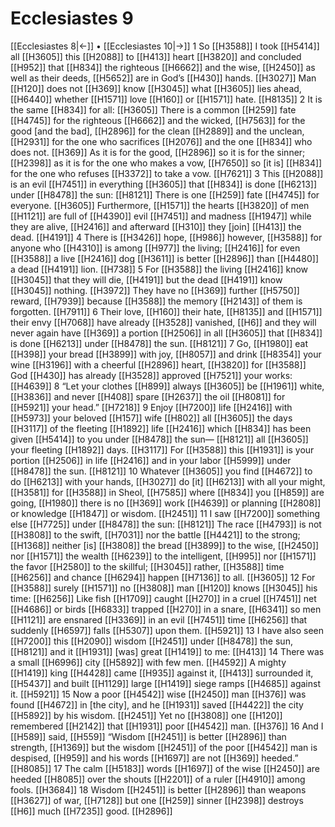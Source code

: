 # Ecclesiastes 9
[[Ecclesiastes 8|←]] • [[Ecclesiastes 10|→]]
1 So [[H3588]] I took [[H5414]] all [[H3605]] this [[H2088]] to [[H413]] heart [[H3820]] and concluded [[H952]] that [[H834]] the righteous [[H6662]] and the wise, [[H2450]] as well as their deeds, [[H5652]] are in God’s [[H430]] hands. [[H3027]] Man [[H120]] does not [[H369]] know [[H3045]] what [[H3605]] lies ahead, [[H6440]] whether [[H1571]] love [[H160]] or [[H1571]] hate. [[H8135]] 
2 It is the same [[H834]] for all: [[H3605]] There is a common [[H259]] fate [[H4745]] for the righteous [[H6662]] and the wicked, [[H7563]] for the good [and the bad], [[H2896]] for the clean [[H2889]] and the unclean, [[H2931]] for the one who sacrifices [[H2076]] and the one [[H834]] who does not. [[H369]] As it is for the good, [[H2896]] so it is for the sinner; [[H2398]] as it is for the one who makes a vow, [[H7650]] so [it is] [[H834]] for the one who refuses [[H3372]] to take a vow. [[H7621]] 
3 This [[H2088]] is an evil [[H7451]] in everything [[H3605]] that [[H834]] is done [[H6213]] under [[H8478]] the sun: [[H8121]] There is one [[H259]] fate [[H4745]] for everyone. [[H3605]] Furthermore, [[H1571]] the hearts [[H3820]] of men [[H1121]] are full of [[H4390]] evil [[H7451]] and madness [[H1947]] while they are alive, [[H2416]] and afterward [[H310]] they [join] [[H413]] the dead. [[H4191]] 
4 There is [[H3426]] hope, [[H986]] however, [[H3588]] for anyone who [[H4310]] is among [[H977]] the living; [[H2416]] for even [[H3588]] a live [[H2416]] dog [[H3611]] is better [[H2896]] than [[H4480]] a dead [[H4191]] lion. [[H738]] 
5 For [[H3588]] the living [[H2416]] know [[H3045]] that they will die, [[H4191]] but the dead [[H4191]] know [[H3045]] nothing. [[H3972]] They have no [[H369]] further [[H5750]] reward, [[H7939]] because [[H3588]] the memory [[H2143]] of them is forgotten. [[H7911]] 
6 Their love, [[H160]] their hate, [[H8135]] and [[H1571]] their envy [[H7068]] have already [[H3528]] vanished, [[H6]] and they will never again have [[H369]] a portion [[H2506]] in all [[H3605]] that [[H834]] is done [[H6213]] under [[H8478]] the sun. [[H8121]] 
7 Go, [[H1980]] eat [[H398]] your bread [[H3899]] with joy, [[H8057]] and drink [[H8354]] your wine [[H3196]] with a cheerful [[H2896]] heart, [[H3820]] for [[H3588]] God [[H430]] has already [[H3528]] approved [[H7521]] your works: [[H4639]] 
8 “Let your clothes [[H899]] always [[H3605]] be [[H1961]] white, [[H3836]] and never [[H408]] spare [[H2637]] the oil [[H8081]] for [[H5921]] your head.” [[H7218]] 
9 Enjoy [[H7200]] life [[H2416]] with [[H5973]] your beloved [[H157]] wife [[H802]] all [[H3605]] the days [[H3117]] of the fleeting [[H1892]] life [[H2416]] which [[H834]] has been given [[H5414]] to you under [[H8478]] the sun— [[H8121]] all [[H3605]] your fleeting [[H1892]] days. [[H3117]] For [[H3588]] this [[H1931]] is your portion [[H2506]] in life [[H2416]] and in your labor [[H5999]] under [[H8478]] the sun. [[H8121]] 
10 Whatever [[H3605]] you find [[H4672]] to do [[H6213]] with your hands, [[H3027]] do [it] [[H6213]] with all your might, [[H3581]] for [[H3588]] in Sheol, [[H7585]] where [[H834]] you [[H859]] are going, [[H1980]] there is no [[H369]] work [[H4639]] or planning [[H2808]] or knowledge [[H1847]] or wisdom. [[H2451]] 
11 I saw [[H7200]] something else [[H7725]] under [[H8478]] the sun: [[H8121]] The race [[H4793]] is not [[H3808]] to the swift, [[H7031]] nor the battle [[H4421]] to the strong; [[H1368]] neither [is] [[H3808]] the bread [[H3899]] to the wise, [[H2450]] nor [[H1571]] the wealth [[H6239]] to the intelligent, [[H995]] nor [[H1571]] the favor [[H2580]] to the skillful; [[H3045]] rather, [[H3588]] time [[H6256]] and chance [[H6294]] happen [[H7136]] to all. [[H3605]] 
12 For [[H3588]] surely [[H1571]] no [[H3808]] man [[H120]] knows [[H3045]] his time: [[H6256]] Like fish [[H1709]] caught [[H270]] in a cruel [[H7451]] net [[H4686]] or birds [[H6833]] trapped [[H270]] in a snare, [[H6341]] so men [[H1121]] are ensnared [[H3369]] in an evil [[H7451]] time [[H6256]] that suddenly [[H6597]] falls [[H5307]] upon them. [[H5921]] 
13 I have also seen [[H7200]] this [[H2090]] wisdom [[H2451]] under [[H8478]] the sun, [[H8121]] and it [[H1931]] [was] great [[H1419]] to me: [[H413]] 
14 There was a small [[H6996]] city [[H5892]] with few men. [[H4592]] A mighty [[H1419]] king [[H4428]] came [[H935]] against it, [[H413]] surrounded it, [[H5437]] and built [[H1129]] large [[H1419]] siege ramps [[H4685]] against it. [[H5921]] 
15 Now a poor [[H4542]] wise [[H2450]] man [[H376]] was found [[H4672]] in [the city],  and he [[H1931]] saved [[H4422]] the city [[H5892]] by his wisdom. [[H2451]] Yet no [[H3808]] one [[H120]] remembered [[H2142]] that [[H1931]] poor [[H4542]] man. [[H376]] 
16 And I [[H589]] said, [[H559]] “Wisdom [[H2451]] is better [[H2896]] than strength, [[H1369]] but the wisdom [[H2451]] of the poor [[H4542]] man is despised, [[H959]] and his words [[H1697]] are not [[H369]] heeded.” [[H8085]] 
17 The calm [[H5183]] words [[H1697]] of the wise [[H2450]] are heeded [[H8085]] over the shouts [[H2201]] of a ruler [[H4910]] among fools. [[H3684]] 
18 Wisdom [[H2451]] is better [[H2896]] than weapons [[H3627]] of war, [[H7128]] but one [[H259]] sinner [[H2398]] destroys [[H6]] much [[H7235]] good. [[H2896]] 
